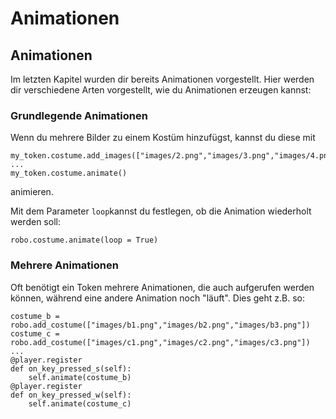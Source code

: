 Animationen 
========

## Animationen

Im letzten Kapitel wurden dir bereits Animationen vorgestellt. Hier werden dir verschiedene Arten vorgestellt, wie du Animationen erzeugen kannst:

### Grundlegende Animationen

Wenn du mehrere Bilder zu einem Kostüm hinzufügst, kannst du diese mit 

```
my_token.costume.add_images(["images/2.png","images/3.png","images/4.png"])
...
my_token.costume.animate()
```

animieren.

Mit dem Parameter `loop`kannst du festlegen, ob die Animation wiederholt werden soll:
```
robo.costume.animate(loop = True)
``` 

### Mehrere Animationen

Oft benötigt ein Token mehrere Animationen, die auch aufgerufen werden können, während eine andere Animation noch "läuft". Dies geht z.B. so:

```
costume_b = robo.add_costume(["images/b1.png","images/b2.png","images/b3.png"])
costume_c = robo.add_costume(["images/c1.png","images/c2.png","images/c3.png"])
...
@player.register
def on_key_pressed_s(self):
    self.animate(costume_b)
@player.register
def on_key_pressed_w(self):
    self.animate(costume_c)
```